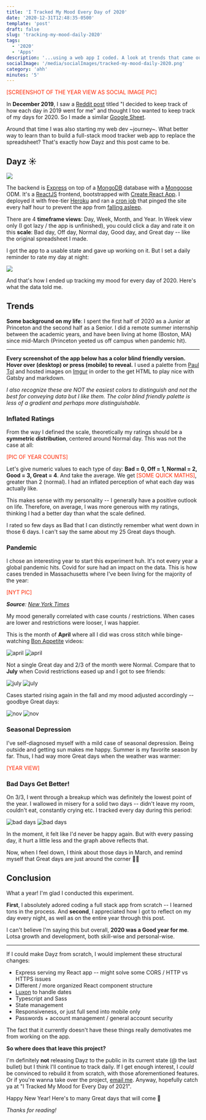 ```yaml
---
title: 'I Tracked My Mood Every Day of 2020'
date: '2020-12-31T12:48:35-0500'
template: 'post'
draft: false
slug: 'tracking-my-mood-daily-2020'
tags:
  - '2020'
  - 'Apps'
description: '...using a web app I coded. A look at trends that came out of it. Color blind friendly visuals included'
socialImage: '/media/socialImages/tracked-my-mood-daily-2020.png'
category: 'ahh'
minutes: '5'
---
```


<span style="color:#FF2600">[SCREENSHOT OF THE YEAR VIEW AS SOCIAL IMAGE PIC]</span>

In **December 2019**, I saw a [Reddit post](https://www.reddit.com/r/CasualConversation/comments/ehz6di/i_decided_to_keep_track_of_how_each_day_in_2019/?utm_source=share&utm_medium=web2x) titled "I decided to keep track of how each day in 2019 went for me" and thought I too wanted to keep track of my days for 2020. So I made a similar [Google Sheet](https://docs.google.com/spreadsheets/d/1D9-rCOvZ2aekkK3pYQw-7tHW3TcxV0UnGJZm_DeWiXk/edit?usp=sharing).

Around that time I was also starting my web dev ~journey~. What better way to learn than to build a full-stack mood tracker web app to replace the spreadsheet? That's exactly how Dayz and this post came to be.

## Dayz ☀️

![](/media/tracked-my-mood-daily-2020/dayz.png)

The backend is [Express](https://expressjs.com/) on top of a [MongoDB](https://www.mongodb.com/) database with a [Mongoose](https://mongoosejs.com/) ODM. It's a [ReactJS](https://reactjs.org/) frontend, bootstrapped with [Create React App](https://reactjs.org/docs/create-a-new-react-app.html#create-react-app). I deployed it with free-tier [Heroku](https://www.heroku.com/) and ran a [cron job](https://cron-job.org/en/) that pinged the site every half hour to prevent the app from [falling asleep](https://blog.heroku.com/app_sleeping_on_heroku).

There are 4 **timeframe views**: Day, Week, Month, and Year. In Week view only (I got lazy / the app is unfinished), you could click a day and rate it on this **scale**: Bad day, Off day, Normal day, Good day, and Great day -- like the original spreadsheet I made.

I got the app to a usable state and gave up working on it. But I set a daily reminder to rate my day at night:

![](/media/tracked-my-mood-daily-2020/reminder.png#width=300px)

And that's how I ended up tracking my mood for every day of 2020. Here's what the data told me.

## Trends

**Some background on my life**: I spent the first half of 2020 as a Junior at Princeton and the second half as a Senior. I did a remote summer internship between the academic years, and have been living at home (Boston, MA) since mid-March (Princeton yeeted us off campus when pandemic hit).

---

**Every screenshot of the app below has a color blind friendly version. Hover over (desktop) or press (mobile) to reveal.** I used a palette from [Paul Tol](https://personal.sron.nl/~pault/#sec:qualitative) and hosted images on [Imgur](https://imgur.com/) in order to the get HTML to play nice with Gatsby and markdown.

_I also recognize these are NOT the easiest colors to distinguish and not the best for conveying data but I like them. The color blind friendly palette is less of a gradient and perhaps more distinguishable._

### Inflated Ratings

From the way I defined the scale, theoretically my ratings should be a **symmetric distribution**, centered around Normal day. This was not the case at all:

<span style="color:#FF2600">[PIC OF YEAR COUNTS]</span>

Let's give numeric values to each type of day: **Bad = 0, Off = 1, Normal = 2, Good = 3, Great = 4**. And take the average. We get <span style="color:#FF2600">[SOME QUICK MATHS]</span>, greater than 2 (normal). I had an inflated perception of what each day was actually like.

This makes sense with my personality -- I generally have a positive outlook on life. Therefore, on average, I was more generous with my ratings, thinking I had a better day than what the scale defined.

I rated so few days as Bad that I can distinctly remember what went down in those 6 days. I can't say the same about my 25 Great days though.

### Pandemic

I chose an interesting year to start this experiment huh. It's not every year a global pandemic hits. Covid for sure had an impact on the data. This is how cases trended in Massachusetts where I've been living for the majority of the year:

<span style="color:#FF2600">[NYT PIC]</span>

_**Source**: [New York Times](https://www.nytimes.com/interactive/2020/us/massachusetts-coronavirus-cases.html#cases)_

My mood generally correlated with case counts / restrictions. When cases are lower and restrictions were looser, I was happier.

This is the month of **April** where all I did was cross stitch while binge-watching [Bon Appetite](https://www.youtube.com/user/BonAppetitDotCom) videos:

<div class="mood">
  <img class="color" src="https://i.imgur.com/O7ZNhoz.png" alt="april">
  <img class="colorblind" src="https://i.imgur.com/h0mzfFI.png" alt="april">
</div>

Not a single Great day and 2/3 of the month were Normal. Compare that to **July** when Covid restrictions eased up and I got to see friends:

<div class="mood">
  <img class="color" src="https://i.imgur.com/x2na4Vh.png" alt="july">
  <img class="colorblind" src="https://i.imgur.com/z72HG7c.png" alt="july">
</div>

Cases started rising again in the fall and my mood adjusted accordingly -- goodbye Great days:

<div class="mood">
  <img class="color" src="https://i.imgur.com/mRQtSuI.png" alt="nov">
  <img class="colorblind" src="https://i.imgur.com/bvUsCy8.png" alt="nov">
</div>

### Seasonal Depression

I've self-diagnosed myself with a mild case of seasonal depression. Being outside and getting sun makes me happy. Summer is my favorite season by far. Thus, I had way more Great days when the weather was warmer:

<span style="color:#FF2600">[YEAR VIEW]</span>

### Bad Days Get Better!

On 3/3, I went through a breakup which was definitely the lowest point of the year. I wallowed in misery for a solid two days -- didn't leave my room, couldn't eat, constantly crying etc. I tracked every day during this period:

<div class="mood">
  <img class="color" src="https://i.imgur.com/5LqcDs4.png" alt="bad days">
  <img class="colorblind" src="https://i.imgur.com/iNNaYBE.png" alt="bad days">
</div>

In the moment, it felt like I'd never be happy again. But with every passing day, it hurt a little less and the graph above reflects that.

Now, when I feel down, I think about those days in March, and remind myself that Great days are just around the corner 👍🏼

## Conclusion

What a year! I'm glad I conducted this experiment.

**First**, I absolutely adored coding a full stack app from scratch -- I learned tons in the process. And **second**, I appreciated how I got to reflect on my day every night, as well as on the entire year through this post.

I can't believe I'm saying this but overall, **2020 was a Good year for me**. Lotsa growth and development, both skill-wise and personal-wise.

---

If I could make Dayz from scratch, I would implement these structural changes:

- Express serving my React app -- might solve some CORS / HTTP vs HTTPS issues
- Different / more organized React component structure
- [Luxon](https://moment.github.io/luxon/) to handle dates
- Typescript and Sass
- State management
- Responsiveness, or just full send into mobile only
- Passwords + account management / general account security

The fact that it currently doesn't have these things really demotivates me from working on the app.

**So where does that leave this project?**

I'm definitely **not** releasing Dayz to the public in its current state (@ the last bullet) but I think I'll continue to track daily. If I get enough interest, I _could_ be convinced to rebuild it from scratch, with those aforementioned features. Or if you're wanna take over the project, [email me](mailto:karenying7@gmail.com). Anyway, hopefully catch ya at "I Tracked My Mood for Every Day of 2021".

Happy New Year! Here's to many Great days that will come 🥂

_Thanks for reading!_
